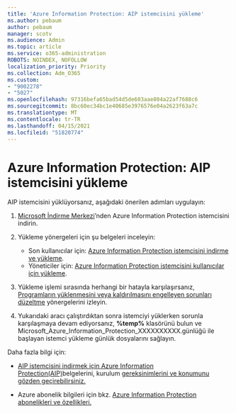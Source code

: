 ```yaml
---
title: 'Azure Information Protection: AIP istemcisini yükleme'
ms.author: pebaum
author: pebaum
manager: scotv
ms.audience: Admin
ms.topic: article
ms.service: o365-administration
ROBOTS: NOINDEX, NOFOLLOW
localization_priority: Priority
ms.collection: Adm_O365
ms.custom:
- "9002278"
- "5027"
ms.openlocfilehash: 97316befa65bad54d5de603aae804a22af7688c6
ms.sourcegitcommit: 8bc60ec34bc1e40685e3976576e04a2623f63a7c
ms.translationtype: MT
ms.contentlocale: tr-TR
ms.lasthandoff: 04/15/2021
ms.locfileid: "51820774"
---
```

# <a name="azure-information-protection-aip-client-installation"></a>Azure Information Protection: AIP istemcisini yükleme

AIP istemcisini yüklüyorsanız, aşağıdaki önerilen adımları uygulayın:

1. [Microsoft İndirme Merkezi](https://www.microsoft.com/download/details.aspx?id=53018)’nden Azure Information Protection istemcisini indirin.

2. Yükleme yönergeleri için şu belgeleri inceleyin:

    - Son kullanıcılar için: [Azure Information Protection istemcisini indirme ve yükleme](https://docs.microsoft.com/azure/information-protection/rms-client/install-client-app).
    - Yöneticiler için: [Azure Information Protection istemcisini kullanıcılar için yükleme](https://docs.microsoft.com/azure/information-protection/rms-client/client-admin-guide-install).

3. Yükleme işlemi sırasında herhangi bir hatayla karşılaşırsanız, [Programların yüklenmesini veya kaldırılmasını engelleyen sorunları düzeltme](https://support.microsoft.com/help/17588/windows-fix-problems-that-block-programs-being-installed-or-removed) yönergelerini izleyin.

4. Yukarıdaki aracı çalıştırdıktan sonra istemciyi yüklerken sorunla karşılaşmaya devam ediyorsanız, **%temp%** klasörünü bulun ve Microsoft_Azure_Information_Protection_XXXXXXXXXX.günlüğü ile başlayan istemci yükleme günlük dosyalarını sağlayın.

Daha fazla bilgi için:

- [AIP istemcisini indirmek için Azure Information Protection(AIP)](https://docs.microsoft.com/azure/information-protection/what-is-information-protection)belgelerini, kurulum [gereksinimlerini ve konumunu gözden geçirebilirsiniz.](https://www.microsoft.com/download/details.aspx?id=53018) [](https://docs.microsoft.com/azure/information-protection/get-started/requirements)

- Azure abonelik bilgileri için bkz. [Azure Information Protection abonelikleri ve özellikleri.](https://azure.microsoft.com/pricing/details/information-protection)
